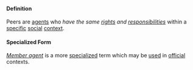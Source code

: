 #### Definition

Peers are [agents](https://github.com/gcassel/Modular-Organization-Terminology/blob/master/terms/agent.md) who *have the same [rights](https://github.com/gcassel/Modular-Organization-Terminology/blob/master/terms/right.md) and [responsibilities](https://github.com/gcassel/Modular-Organization-Terminology/blob/master/terms/responsibility.md)* within a [specific](https://github.com/gcassel/Modular-Organization-Terminology/blob/master/terms/specific.md) [social](https://github.com/gcassel/Modular-Organization-Terminology/blob/master/terms/social.md) [context](https://github.com/gcassel/Modular-Organization-Terminology/blob/master/terms/context.md).

#### Specialized Form  

*[Member agent](https://github.com/gcassel/Modular-Organization-Terminology/blob/master/compound-terms/member-agent.md)* is a more [specialized](https://github.com/gcassel/Modular-Organization-Terminology/blob/master/terms/specialize.md) term which may be [used](https://github.com/gcassel/Modular-Organization-Terminology/blob/master/terms/use.md) in [official](https://github.com/gcassel/Modular-Organization-Terminology/blob/master/terms/official.md) contexts.
